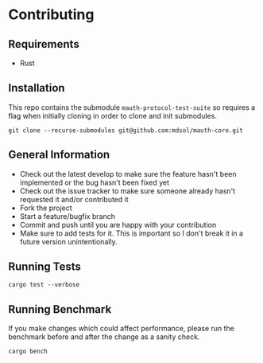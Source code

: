 # Contributing

## Requirements

* Rust

## Installation

This repo contains the submodule `mauth-protocol-test-suite` so requires a flag when initially cloning in order to clone and init submodules.

```
git clone --recurse-submodules git@github.com:mdsol/mauth-core.git
```

## General Information

* Check out the latest develop to make sure the feature hasn't been implemented or the bug hasn't been fixed yet
* Check out the issue tracker to make sure someone already hasn't requested it and/or contributed it
* Fork the project
* Start a feature/bugfix branch
* Commit and push until you are happy with your contribution
* Make sure to add tests for it. This is important so I don't break it in a future version unintentionally.

## Running Tests

```
cargo test --verbose
```

## Running Benchmark

If you make changes which could affect performance, please run the benchmark before and after the change as a sanity check.

```
cargo bench
```
